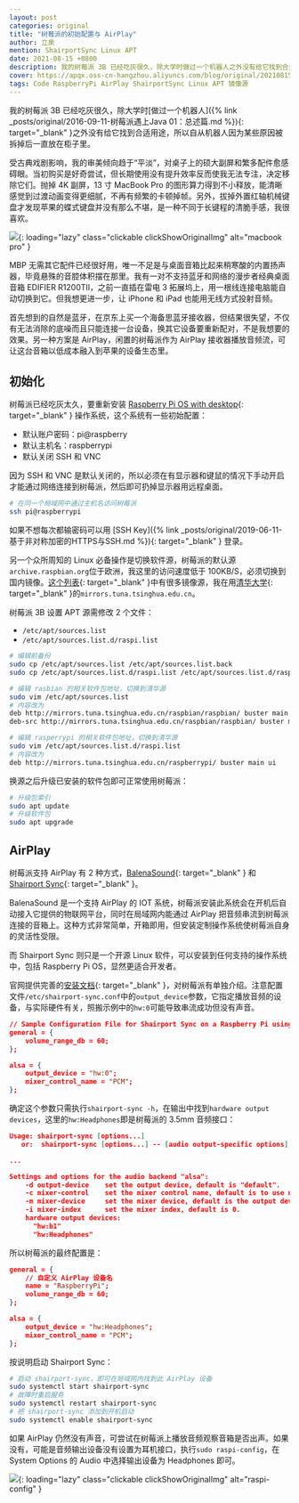 ```yaml
---
layout: post
categories: original
title: "树莓派的初始配置与 AirPlay"
author: 立泉
mention: ShairportSync Linux APT
date: 2021-08-15 +0800
description: 我的树莓派 3B 已经吃灰很久，除大学时做过一个机器人之外没有给它找到合适用途，所以自从机器人因为某些原因被拆掉后一直放在柜子里。
cover: https://apqx.oss-cn-hangzhou.aliyuncs.com/blog/original/20210815/macbook_thumb.jpg
tags: Code RaspberryPi AirPlay ShairportSync Linux APT 镜像源
---
```


我的树莓派 3B 已经吃灰很久，除大学时[做过一个机器人]({% link _posts/original/2016-09-11-树莓派遇上Java 01：总述篇.md %}){: target="_blank" }之外没有给它找到合适用途，所以自从机器人因为某些原因被拆掉后一直放在柜子里。

受古典戏剧影响，我的审美倾向趋于“平淡”，对桌子上的硕大副屏和繁多配件愈感碍眼。当初购买是好奇尝试，但长期使用没有提升效率反而使我无法专注，决定移除它们。抛掉 4K 副屏，13 寸 MacBook Pro 的图形算力得到不小释放，能清晰感觉到过渡动画变得更细腻，不再有频繁的卡顿掉帧。另外，拔掉外置红轴机械键盘才发现苹果的蝶式键盘并没有那么不堪，是一种不同于长键程的清脆手感，我很喜欢。

![](https://apqx.oss-cn-hangzhou.aliyuncs.com/blog/original/20210815/macbook_thumb.jpg){: loading="lazy" class="clickable clickShowOriginalImg" alt="macbook pro" }

MBP 无需其它配件已经很好用，唯一不足是与桌面音箱比起来稍寒酸的内置扬声器，毕竟悬殊的音腔体积摆在那里。我有一对不支持蓝牙和网络的漫步者经典桌面音箱 EDIFIER R1200TII，之前一直插在雷电 3 拓展坞上，用一根线连接电脑能自动切换到它。但我想更进一步，让 iPhone 和 iPad 也能用无线方式投射音频。

首先想到的自然是蓝牙，在京东上买一个海备思蓝牙接收器，但结果很失望，不仅有无法消除的底噪而且只能连接一台设备，换其它设备要重新配对，不是我想要的效果。另一种方案是 AirPlay，闲置的树莓派作为 AirPlay 接收器播放音频流，可让这台音箱以低成本融入到苹果的设备生态里。

## 初始化

树莓派已经吃灰太久，要重新安装 [Raspberry Pi OS with desktop](https://www.raspberrypi.org/software/operating-systems/#raspberry-pi-os-32-bit){: target="_blank" } 操作系统，这个系统有一些初始配置：

* 默认账户密码：pi@raspberry
* 默认主机名：raspberrypi
* 默认关闭 SSH 和 VNC

因为 SSH 和 VNC 是默认关闭的，所以必须在有显示器和键鼠的情况下手动开启才能通过网络连接到树莓派，然后即可扔掉显示器用远程桌面。

```sh
# 在同一个局域网中通过主机名访问树莓派
ssh pi@raspberrypi
```

如果不想每次都输密码可以用 [SSH Key]({% link _posts/original/2019-06-11-基于非对称加密的HTTPS与SSH.md %}){: target="_blank" } 登录。

另一个众所周知的 Linux 必备操作是切换软件源，树莓派的默认源`archive.raspbian.org`位于欧洲，我这里的访问速度低于 100KB/S，必须切换到国内镜像。[这个列表](https://www.raspbian.org/RaspbianMirrors){: target="_blank" }中有很多镜像源，我在用[清华大学](https://mirrors.tuna.tsinghua.edu.cn){: target="_blank" }的`mirrors.tuna.tsinghua.edu.cn`。

树莓派 3B 设置 APT 源需修改 2 个文件：

* `/etc/apt/sources.list`
* `/etc/apt/sources.list.d/raspi.list`

```sh
# 编辑前备份
sudo cp /etc/apt/sources.list /etc/apt/sources.list.back
sudo cp /etc/apt/sources.list.d/raspi.list /etc/apt/sources.list.d/raspi.list.back

# 编辑 rasbian 的相关软件包地址，切换到清华源
sudo vim /etc/apt/sources.list
# 内容改为
deb http://mirrors.tuna.tsinghua.edu.cn/raspbian/raspbian/ buster main non-free contrib rpi
deb-src http://mirrors.tuna.tsinghua.edu.cn/raspbian/raspbian/ buster main non-free contrib rpi

# 编辑 rasperrypi 的相关软件包地址，切换到清华源
sudo vim /etc/apt/sources.list.d/raspi.list
# 内容改为
deb http://mirrors.tuna.tsinghua.edu.cn/raspberrypi/ buster main ui
```

换源之后升级已安装的软件包即可正常使用树莓派：

```sh
# 升级包索引
sudo apt update
# 升级软件包
sudo apt upgrade
```

## AirPlay

树莓派支持 AirPlay 有 2 种方式，[BalenaSound](https://sound.balenalabs.io){: target="_blank" } 和 [Shairport Sync](https://github.com/mikebrady/shairport-sync){: target="_blank" }。

BalenaSound 是一个支持 AirPlay 的 IOT 系统，树莓派安装此系统会在开机后自动接入它提供的物联网平台，同时在局域网内能通过 AirPlay 把音频串流到树莓派连接的音箱上。这种方式非常简单，开箱即用，但安装定制操作系统使树莓派自身的灵活性受限。

而 Shairport Sync 则只是一个开源 Linux 软件，可以安装到任何支持的操作系统中，包括 Raspberry Pi OS，显然更适合开发者。

官网提供完善的[安装文档](https://github.com/mikebrady/shairport-sync/blob/master/INSTALL.md){: target="_blank" }，对树莓派有单独介绍。注意配置文件`/etc/shairport-sync.conf`中的`output_device`参数，它指定播放音频的设备，与实际硬件有关，照搬示例中的`hw:0`可能导致串流成功但没有声音。

```json
// Sample Configuration File for Shairport Sync on a Raspberry Pi using the built-in audio DAC
general = {
    volume_range_db = 60; 
};

alsa = {
    output_device = "hw:0";
    mixer_control_name = "PCM";
};
```

确定这个参数只需执行`shairport-sync -h`，在输出中找到`hardware output devices`，这里的`hw:Headphones`即是树莓派的 3.5mm 音频接口：

```json
Usage: shairport-sync [options...]
   or:  shairport-sync [options...] -- [audio output-specific options]

...

Settings and options for the audio backend "alsa":
    -d output-device    set the output device, default is "default".
    -c mixer-control    set the mixer control name, default is to use no mixer.
    -m mixer-device     set the mixer device, default is the output device.
    -i mixer-index      set the mixer index, default is 0.
    hardware output devices:
      "hw:b1"
      "hw:Headphones"
```

所以树莓派的最终配置是：

```json
general = {
    // 自定义 AirPlay 设备名
    name = "RaspberryPi";
    volume_range_db = 60; 
};

alsa = {
    output_device = "hw:Headphones";
    mixer_control_name = "PCM";
};
```

按说明启动 Shairport Sync：

```sh
# 启动 shairport-sync，即可在局域网内找到此 AirPlay 设备
sudo systemctl start shairport-sync
# 故障时重启服务
sudo systemctl restart shairport-sync
# 把 shairport-sync 添加到开机启动
sudo systemctl enable shairport-sync
```

如果 AirPlay 仍然没有声音，可尝试在树莓派上播放音频观察音箱是否出声。如果没有，可能是音频输出设备没有设置为耳机接口，执行`sudo raspi-config`，在 System Options 的 Audio 中选择输出设备为 Headphones 即可。

![](https://apqx.oss-cn-hangzhou.aliyuncs.com/blog/original/20210815/raspi_config.webp){: loading="lazy" class="clickable clickShowOriginalImg" alt="raspi-config" }


